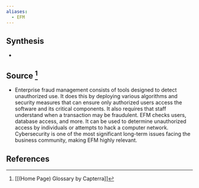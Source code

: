 ```yaml
---
aliases:
  - EFM
---
```

## Synthesis
- 
## Source [^1]
- Enterprise fraud management consists of tools designed to detect unauthorized use. It does this by deploying various algorithms and security measures that can ensure only authorized users access the software and its critical components. It also requires that staff understand when a transaction may be fraudulent. EFM checks users, database access, and more. It can be used to determine unauthorized access by individuals or attempts to hack a computer network. Cybersecurity is one of the most significant long-term issues facing the business community, making EFM highly relevant.
## References

[^1]: [[(Home Page) Glossary by Capterra]]